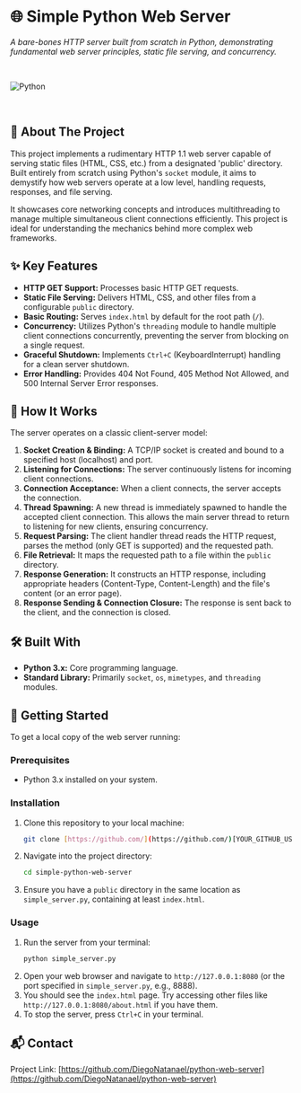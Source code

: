# 🌐 Simple Python Web Server

*A bare-bones HTTP server built from scratch in Python, demonstrating fundamental web server principles, static file serving, and concurrency.*

<br>

![Python](https://img.shields.io/badge/python-3670A0?style=for-the-badge&logo=python&logoColor=ffdd54)

<br>

## 📖 About The Project

This project implements a rudimentary HTTP 1.1 web server capable of serving static files (HTML, CSS, etc.) from a designated 'public' directory. Built entirely from scratch using Python's `socket` module, it aims to demystify how web servers operate at a low level, handling requests, responses, and file serving.

It showcases core networking concepts and introduces multithreading to manage multiple simultaneous client connections efficiently. This project is ideal for understanding the mechanics behind more complex web frameworks.

## ✨ Key Features

* **HTTP GET Support:** Processes basic HTTP GET requests.
* **Static File Serving:** Delivers HTML, CSS, and other files from a configurable `public` directory.
* **Basic Routing:** Serves `index.html` by default for the root path (`/`).
* **Concurrency:** Utilizes Python's `threading` module to handle multiple client connections concurrently, preventing the server from blocking on a single request.
* **Graceful Shutdown:** Implements `Ctrl+C` (KeyboardInterrupt) handling for a clean server shutdown.
* **Error Handling:** Provides 404 Not Found, 405 Method Not Allowed, and 500 Internal Server Error responses.

## 🚀 How It Works

The server operates on a classic client-server model:

1.  **Socket Creation & Binding:** A TCP/IP socket is created and bound to a specified host (localhost) and port.
2.  **Listening for Connections:** The server continuously listens for incoming client connections.
3.  **Connection Acceptance:** When a client connects, the server accepts the connection.
4.  **Thread Spawning:** A new thread is immediately spawned to handle the accepted client connection. This allows the main server thread to return to listening for new clients, ensuring concurrency.
5.  **Request Parsing:** The client handler thread reads the HTTP request, parses the method (only GET is supported) and the requested path.
6.  **File Retrieval:** It maps the requested path to a file within the `public` directory.
7.  **Response Generation:** It constructs an HTTP response, including appropriate headers (Content-Type, Content-Length) and the file's content (or an error page).
8.  **Response Sending & Connection Closure:** The response is sent back to the client, and the connection is closed.

## 🛠️ Built With

* **Python 3.x:** Core programming language.
* **Standard Library:** Primarily `socket`, `os`, `mimetypes`, and `threading` modules.

## 🏁 Getting Started

To get a local copy of the web server running:

### Prerequisites

* Python 3.x installed on your system.

### Installation

1.  Clone this repository to your local machine:
    ```sh
    git clone [https://github.com/](https://github.com/)[YOUR_GITHUB_USERNAME]/simple-python-web-server.git
    ```
2.  Navigate into the project directory:
    ```sh
    cd simple-python-web-server
    ```
3.  Ensure you have a `public` directory in the same location as `simple_server.py`, containing at least `index.html`.

### Usage

1.  Run the server from your terminal:
    ```sh
    python simple_server.py
    ```
2.  Open your web browser and navigate to `http://127.0.0.1:8080` (or the port specified in `simple_server.py`, e.g., 8888).
3.  You should see the `index.html` page. Try accessing other files like `http://127.0.0.1:8080/about.html` if you have them.
4.  To stop the server, press `Ctrl+C` in your terminal.


## 📬 Contact

Project Link: [https://github.com/DiegoNatanael/python-web-server](https://github.com/DiegoNatanael/python-web-server)
